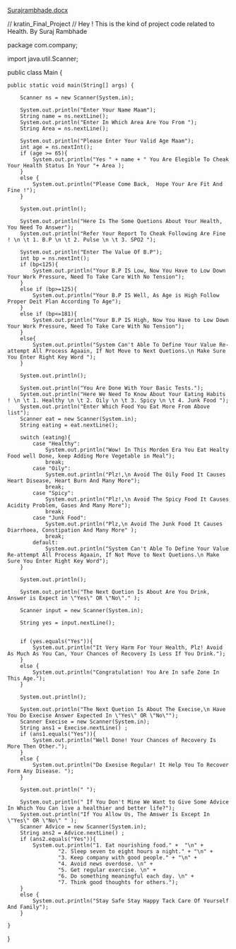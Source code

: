 [Surajrambhade.docx](https://github.com/surajrambhade/kratin_Final_Project/files/6745268/Surajrambhade.docx)

// kratin_Final_Project
// Hey ! This is the kind of project code related to Health. By Suraj Rambhade

package com.company;

import java.util.Scanner;

public class Main {

    public static void main(String[] args) {

        Scanner ns = new Scanner(System.in);

        System.out.println("Enter Your Name Maam");
        String name = ns.nextLine();
        System.out.println("Enter In Which Area Are You From ");
        String Area = ns.nextLine();

        System.out.println("Please Enter Your Valid Age Maam");
        int age = ns.nextInt();
        if (age >= 65){
            System.out.println("Yes " + name + " You Are Elegible To Cheak Your Health Status In Your "+ Area );
        }
        else {
            System.out.println("Please Come Back,  Hope Your Are Fit And Fine !");
        }

        System.out.println();

        System.out.println("Here Is The Some Quetions About Your Health, You Need To Answer");
        System.out.println("Refer Your Report To Cheak Following Are Fine ! \n \t 1. B.P \n \t 2. Pulse \n \t 3. SPO2 ");

        System.out.println("Enter The Value Of B.P");
        int bp = ns.nextInt();
        if (bp<125){
            System.out.println("Your B.P IS Low, Now You Have to Low Down Your Work Pressure, Need To Take Care With No Tension");
        }
        else if (bp>=125){
            System.out.println("Your B.P IS Well, As Age is High Follow Proper Deit Plan According To Age");
        }
        else if (bp<=181){
            System.out.println("Your B.P IS High, Now You Have to Low Down Your Work Pressure, Need To Take Care With No Tension");
        }
        else{
            System.out.println("System Can't Able To Define Your Value Re-attempt All Process Agaain, If Not Move to Next Quetions.\n Make Sure You Enter Right Key Word ");
        }

        System.out.println();

        System.out.println("You Are Done With Your Basic Tests.");
        System.out.println("Here We Need To Know About Your Eating Habits ! \n \t 1. Healthy \n \t 2. Oily \n \t 3. Spicy \n \t 4. Junk Food ");
        System.out.println("Enter Which Food You Eat More From Above list");
        Scanner eat = new Scanner(System.in);
        String eating = eat.nextLine();

        switch (eating){
            case "Healthy":
                System.out.println("Wow! In This Morden Era You Eat Healty Food well Done, keep Adding More Vegetable in Meal");
                break;
            case "Oily":
                System.out.println("Plz!,\n Avoid The Oily Food It Causes Heart Disease, Heart Burn And Many More");
                break;
            case "Spicy":
                System.out.println("Plz!,\n Avoid The Spicy Food It Causes Acidity Problem, Gases And Many More");
                break;
            case "Junk Food":
                System.out.println("Plz,\n Avoid The Junk Food It Causes Diarrhoea, Constipation And Many More" );
                break;
            default:
                System.out.println("System Can't Able To Define Your Value Re-attempt All Process Agaain, If Not Move to Next Quetions.\n Make Sure You Enter Right Key Word");
        }

        System.out.println();

        System.out.println("The Next Quetion Is About Are You Drink, Answer is Expect in \"Yes\" OR \"No\"." );

        Scanner input = new Scanner(System.in);

        String yes = input.nextLine();


        if (yes.equals("Yes")){
            System.out.println("It Very Harm For Your Health, Plz! Avoid As Much As You Can, Your Chances of Recovery Is Less If You Drink.");
        }
        else {
            System.out.println("Congratulation! You Are In safe Zone In This Age.");
        }

        System.out.println();

        System.out.println("The Next Quetion Is About The Execise,\n Have You Do Execise Answer Expected In \"Yes\" OR \"No\"");
        Scanner Execise = new Scanner(System.in);
        String ans1 = Execise.nextLine() ;
        if (ans1.equals("Yes")){
            System.out.println("Well Done! Your Chances of Recovery Is More Then Other.");
        }
        else {
            System.out.println("Do Exesise Regular! It Help You To Recover Form Any Disease. ");
        }

        System.out.println(" ");

        System.out.println(" If You Don't Mine We Want to Give Some Advice In Which You Can live a healthier and better life?");
        System.out.println("If You Allow Us, The Amswer Is Except In \"Yes\" OR \"No\" " );
        Scanner Advice = new Scanner(System.in);
        String ans2 = Advice.nextLine() ;
        if (ans2.equals("Yes")){
            System.out.println("1. Eat nourishing food." +  "\n" +
                    "2. Sleep seven to eight hours a night." + "\n" +
                    "3. Keep company with good people." + "\n" +
                    "4. Avoid news overdose. \n" +
                    "5. Get regular exercise. \n" +
                    "6. Do something meaningful each day. \n" +
                    "7. Think good thoughts for others.");
        }
        else {
            System.out.println("Stay Safe Stay Happy Tack Care Of Yourself And Family");
        }

    }
}

